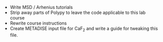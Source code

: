 - Write MSD / Arhenius tutorials
- Strip away parts of Polypy to leave the code applicable to this lab course 
- Rewrite course instructions
- Create METADISE input file for CaF<sub>2</sub> and write a guide for tweaking this file. 
